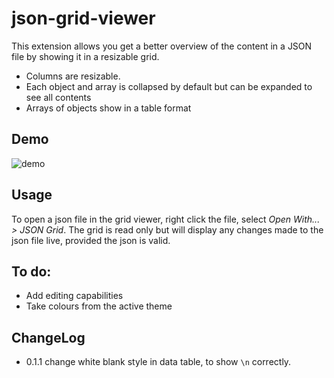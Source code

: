 # json-grid-viewer
This extension allows you get a better overview of the content in a JSON file by showing it in a resizable grid.
- Columns are resizable.
- Each object and array is collapsed by default but can be expanded to see all contents
- Arrays of objects show in a table format

## Demo
![demo](./demo.webp)

## Usage
To open a json file in the grid viewer, right click the file, select *Open With... > JSON Grid*. The grid is read only but will display any changes made to the json file live, provided the json is valid.

## To do:
- Add editing capabilities
- Take colours from the active theme

## ChangeLog
- 0.1.1 change white blank style in data table, to show `\n` correctly.